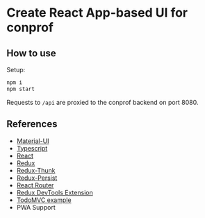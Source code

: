 # Create React App-based UI for conprof

## How to use

Setup:

```bash
npm i
npm start
```

Requests to `/api` are proxied to the conprof backend on port 8080.

## References

- [Material-UI](https://github.com/mui-org/material-ui)
- [Typescript](https://www.typescriptlang.org/)
- [React](https://facebook.github.io/react/)
- [Redux](https://github.com/reactjs/redux)
- [Redux-Thunk](https://github.com/gaearon/redux-thunk)
- [Redux-Persist](https://github.com/rt2zz/redux-persist)
- [React Router](https://github.com/ReactTraining/react-router)
- [Redux DevTools Extension](https://github.com/zalmoxisus/redux-devtools-extension)
- [TodoMVC example](http://todomvc.com)
- PWA Support

